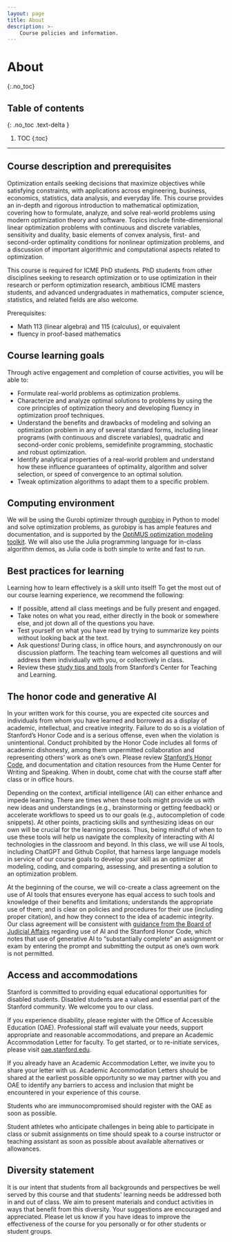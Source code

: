 ```yaml
---
layout: page
title: About
description: >-
    Course policies and information.
---
```


# About
{:.no_toc}

## Table of contents
{: .no_toc .text-delta }

1. TOC
{:toc}

---

## Course description and prerequisites

Optimization entails seeking decisions that maximize objectives while satisfying constraints, with applications across engineering, business, economics, statistics, data analysis, and everyday life. This course provides an in-depth and rigorous introduction to mathematical optimization, covering how to formulate, analyze, and solve real-world problems using modern optimization theory and software. Topics include finite-dimensional linear optimization problems with continuous and discrete variables, sensitivity and duality, basic elements of convex analysis, first- and second-order optimality conditions for nonlinear optimization problems, and a discussion of important algorithmic and computational aspects related to optimization.
<!-- 2024 Spring 
An optimizer seeks to identify the decisions that will maximize their objectives
while satisfying constraints, with applications across engineering, 
business, economics, statistics, data analysis, 
and everyday life. 
Through this course, students will learn to formulate and solve real-world problems using modern optimization
and the fundamental analysis required to develop new algorithms for 
new problems.
We formalize optimization problems, in particular considering their 
size, sparsity, discrete variables, convexity, ill-conditioning, access patterns to problem data, convergence tolerance, and speed,
and introduce algorithmic paradigms including linear systems,
first and second order methods, 
preconditioning, stochastic optimization, and integer programming. -->
<!-- 2022 and earlier
Applications, theories, and algorithms for finite-dimensional linear and nonlinear optimization problems with continuous and discrete variables. 
Elements of convex analysis, first- and second-order optimality conditions, sensitivity and duality. 
Algorithms for unconstrained optimization, and linearly and nonlinearly constrained problems. 
Modern applications in data analysis, machine learning, engineering system design, communications, game theory, auctions, and economics. -->

This course is required for ICME PhD students. 
PhD students from other disciplines seeking to research optimization or to use optimization in their research or perform optimization research, 
ambitious ICME masters students,
and advanced undergraduates in mathematics, computer science, statistics, and related fields are also welcome.

Prerequisites:
- Math 113 (linear algebra) and 115 (calculus), or equivalent
- fluency in proof-based mathematics

## Course learning goals

<!-- Big dream: students should be able to formulate and solve real-world problems using modern optimization. -->

Through active engagement and completion of course activities, you will be able to:
<!-- * recognize that every problem is an optimization problem. -->
* Formulate real-world problems as optimization problems.
* Characterize and analyze optimal solutions to problems by using the core principles of optimization theory and developing fluency in optimization proof techniques.
* Understand the benefits and drawbacks of modeling and solving an optimization problem 
in any of several standard forms, 
including linear programs (with continuous and discrete variables), 
quadratic and second-order conic problems, 
semidefinite programming, stochastic and robust optimization.
* Identify analytical properties of a real-world problem and understand how these influence guarantees of optimality, algorithm and solver selection, or speed of convergence to an optimal solution.
* Tweak optimization algorithms to adapt them to a specific problem.
<!-- * tweak optimization algorithms to adapt them to a specific problem.  -->
<!-- * develop confidence as an optimizer by designing a solution to an optimization problem, including reviewing the relevant literature, selecting methodology, writing code, and presenting results. -->

## Computing environment

We will be using the Gurobi optimizer through [gurobipy](https://pypi.org/project/gurobipy/) in Python to model and solve optimization problems, as gurobipy is has ample features and documentation,
and is supported by the [OptiMUS optimization modeling toolkit](https://optimus-solver.vercel.app/).
We will also use the Julia programming language for in-class algorithm demos, 
as Julia code is both simple to write and fast to run.
<!-- We will be using the Julia programming language via Pluto notebooks for in-class demos. Most optimization solvers are easy to access and swap out from within the Julia ecosystem, and Julia code is both simple to write and fast to run. Pluto notebooks allow for better interactivity and reactivity and are easy to install and use. [Learn how to install and use Pluto notebooks.](https://plutojl.org/) Students may use any language they wish (and that the course staff can read) to complete homework assignments and projects. -->

## Best practices for learning 

Learning how to learn effectively is a skill unto itself! To get the most out of our course learning experience, we recommend the following:
* If possible, attend all class meetings and be fully present and engaged. 
* Take notes on what you read, either directly in the book or somewhere else, and jot down all of the questions you have. 
* Test yourself on what you have read by trying to summarize key points without looking back at the text.
* Ask questions! During class, in office hours, and asynchronously on our discussion platform. The teaching team welcomes all questions and will address them individually with you, or collectively in class.
* Review these [study tips and tools](https://studentlearning.stanford.edu/academic-skills/tips-and-tools) from Stanford’s Center for Teaching and Learning. 

## The honor code and generative AI
In your written work for this course, you are expected cite sources and individuals from whom you have learned and borrowed as a display of academic, intellectual, and creative integrity. Failure to do so is a violation of Stanford’s Honor Code and is a serious offense, even when the violation is unintentional. Conduct prohibited by the Honor Code includes all forms of academic dishonesty, among them unpermitted collaboration and representing others’ work as one’s own. Please review [Stanford’s Honor Code](https://communitystandards.stanford.edu/policies-guidance/honor-code), and documentation and citation resources from the Hume Center for Writing and Speaking. When in doubt, come chat with the course staff after class or in office hours.

Depending on the context, artificial intelligence (AI) can either enhance and impede learning. There are times when these tools might provide us with new ideas and understandings 
(e.g., brainstorming or getting feedback) 
or accelerate workflows to speed us to our goals 
(e.g., autocompletion of code snippets). 
At other points, practicing skills and synthesizing ideas on our own will be crucial for the learning process. 
Thus, being mindful of when to use these tools will help us 
navigate the complexity of interacting with AI technologies in the classroom and beyond. 
In this class, we will use AI tools, including ChatGPT and Github Copilot, that harness large language models in service of our course goals to develop your skill as an optimizer at modeling, coding, and comparing, assessing, and presenting a solution to an optimization problem.

At the beginning of the course, we will co-create a class agreement on the use of AI tools that ensures everyone has equal access to such tools and knowledge of their benefits and limitations; understands the appropriate use of them; and is clear on policies and procedures for their use (including proper citation), and how they connect to the idea of academic integrity. Our class agreement will be consistent with [guidance from the Board of Judicial Affairs](https://communitystandards.stanford.edu/generative-ai-policy-guidance) regarding use of AI and the Stanford Honor Code, which notes that use of generative AI to “substantially complete” an assignment or exam by entering the prompt and submitting the output as one’s own work is not permitted. 

## Access and accommodations

Stanford is committed to providing equal educational opportunities for disabled students. Disabled students are a valued and essential part of the Stanford community. We welcome you to our class.
 
If you experience disability, please register with the Office of Accessible Education (OAE). Professional staff will evaluate your needs, support appropriate and reasonable accommodations, and prepare an Academic Accommodation Letter for faculty. To get started, or to re-initiate services, please visit [oae.stanford.edu](https://oae.stanford.edu).
 
If you already have an Academic Accommodation Letter, we invite you to share your letter with us. Academic Accommodation Letters should be shared at the earliest possible opportunity so we may partner with you and OAE to identify any barriers to access and inclusion that might be encountered in your experience of this course.

Students who are immunocompromised should register with the OAE as soon as possible. 

Student athletes who anticipate challenges in being able to participate in class or submit assignments on time should speak to a course instructor or teaching assistant as soon as possible about available alternatives or allowances.

## Diversity statement

It is our intent that students from all backgrounds and perspectives be well served by this course and that students' learning needs be addressed both in and out of class. We aim to present materials and conduct activities in ways that benefit from this diversity. Your suggestions are encouraged and appreciated. Please let us know if you have ideas to improve the effectiveness of the course for you personally or for other students or student groups.
